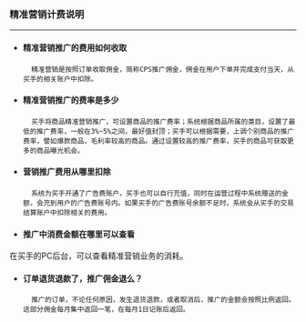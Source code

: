 ### 精准营销计费说明

---

* #### 精准营销推广的费用如何收取

        精准营销是按照订单收取佣金，简称CPS推广佣金，佣金在用户下单并完成支付当天，从买手的相关账户中扣除。

* #### 精准营销推广的费率是多少

        买手将商品精准营销推广，可设置商品的推广费率；系统根据商品所属的类目，设置了最低的推广费率，一般在3%~5%之间，最好值封顶；买手可以根据需要，上调个别商品的推广费率，譬如爆款商品，毛利率较高的商品。通过设置较高的推广费率，买手的商品可获取更多的商品曝光机会。

* #### 营销推广费用从哪里扣除

        系统为买手开通了广告费账户，买手也可以自行充值，同时在运营过程中系统赠送的金额，会充到用户的广告费账号内。如果买手的广告费账号余额不足时，系统会从买手的交易结算账户中扣除相关的费用。

* #### 推广中消费金额在哪里可以查看

在买手的PC后台，可以查看精准营销业务的消耗。

* #### 订单退货退款了，推广佣金退么？

        推广的订单，不论任何原因，发生退货退款，或者取消后，推广的金额会按照比例返回。这部分佣金每月集中返回一笔，在每月1日记账后返回。

#### 



